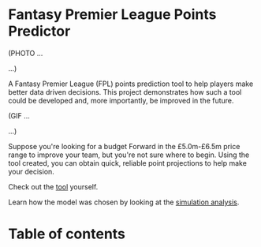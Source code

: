 # Fantasy Premier League Points Predictor

(PHOTO
...




...)

A Fantasy Premier League (FPL) points prediction tool to help players make better data driven decisions. This project demonstrates how such a tool could be developed and, more importantly, be improved in the future.

(GIF
...




...)

Suppose you're looking for a budget Forward in the £5.0m-£6.5m price range to improve your team, but you're not sure where to begin. Using the tool created, you can obtain quick, reliable point projections to help make your decision. 

Check out the [tool](https://public.tableau.com/app/profile/samuel.harrison2532/viz/FPLPointPredictions/Dashboard) yourself.

Learn how the model was chosen by looking at the [simulation analysis](https://public.tableau.com/app/profile/samuel.harrison2532/viz/model_simulation_analysis/Dashboard).

# Table of contents





